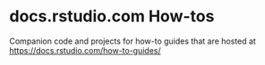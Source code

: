 # docs.rstudio.com How-tos

Companion code and projects for how-to guides that are hosted at https://docs.rstudio.com/how-to-guides/
